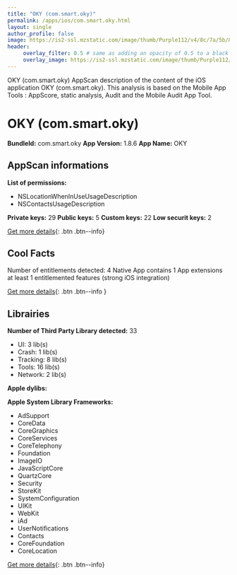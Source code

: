 ```yaml
---
title: "OKY (com.smart.oky)"
permalink: /apps/ios/com.smart.oky.html
layout: single
author_profile: false
image: https://is2-ssl.mzstatic.com/image/thumb/Purple112/v4/8c/7a/5b/8c7a5bc2-90ed-81e1-95b9-f7b52b18b2e8/AppIcon-0-1x_U007emarketing-0-5-0-85-220.png/512x512bb.jpg
header: 
     overlay_filter: 0.5 # same as adding an opacity of 0.5 to a black background
     overlay_image: https://is2-ssl.mzstatic.com/image/thumb/Purple112/v4/8c/7a/5b/8c7a5bc2-90ed-81e1-95b9-f7b52b18b2e8/AppIcon-0-1x_U007emarketing-0-5-0-85-220.png/512x512bb.jpg
---
```

OKY (com.smart.oky) AppScan description of the content of the iOS application OKY (com.smart.oky). This analysis is based on the Mobile App Tools : AppScore, static analysis, Audit and the Mobile Audit App Tool.

# OKY (com.smart.oky)

**BundleId:** com.smart.oky
**App Version:** 1.8.6
**App Name:** OKY


## AppScan informations 

**List of permissions:** 
- NSLocationWhenInUseUsageDescription
- NSContactsUsageDescription
  
  
**Private keys:** 29
**Public keys:** 5
**Custom keys:** 22
**Low securit keys:** 2
  
[Get more details](/pricing.html){: .btn .btn--info}

## Cool Facts

Number of entitlements detected: 4
Native App
contains 1 App extensions
at least 1 entitlemented features (strong iOS integration)
  
[Get more details](/pricing.html){: .btn .btn--info }

## Librairies 
**Number of Third Party Library detected:** 33
- UI: 3 lib(s)
- Crash: 1 lib(s)
- Tracking: 8 lib(s)
- Tools: 16 lib(s)
- Network: 2 lib(s)


**Apple dylibs:**


**Apple System Library Frameworks:**
- AdSupport
- CoreData
- CoreGraphics
- CoreServices
- CoreTelephony
- Foundation
- ImageIO
- JavaScriptCore
- QuartzCore
- Security
- StoreKit
- SystemConfiguration
- UIKit
- WebKit
- iAd
- UserNotifications
- Contacts
- CoreFoundation
- CoreLocation


  
[Get more details](/pricing.html){: .btn .btn--info}

